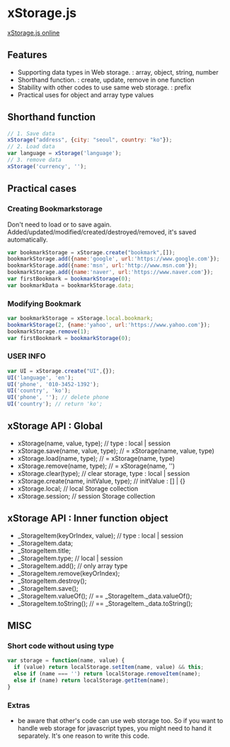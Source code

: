 # xStorage.js

[xStorage.js online](https://owebio.github.io/xStorage.js/)

## Features
* Supporting data types in Web storage. : array, object, string, number
* Shorthand function. : create, update, remove in one function
* Stability with other codes to use same web storage. : prefix
* Practical uses for object and array type values

## Shorthand function

``` javascript
// 1. Save data
xStorage("address", {city: "seoul", country: "ko"});
// 2. Load data
var language = xStorage('language');
// 3. remove data
xStorage('currency', '');
```
## Practical cases

### Creating Bookmarkstorage
Don't need to load or to save again.
Added/updated/modified/created/destroyed/removed, it's saved automatically.
``` javascript
var bookmarkStorage = xStorage.create("bookmark",[]);
bookmarkStorage.add({name:'google', url:'https://www.google.com'});
bookmarkStorage.add({name:'msn', url:'http://www.msn.com'});
bookmarkStorage.add({name:'naver', url:'https://www.naver.com'});
var firstBookmark = bookmarkStorage(0);
var bookmarkData = bookmarkStorage.data;
```
### Modifying Bookmark
``` javascript
var bookmarkStorage = xStorage.local.bookmark;
bookmarkStorage(2, {name:'yahoo', url:'https://www.yahoo.com'});
bookmarkStorage.remove(1);
var firstBookmark = bookmarkStorage(0);
```
### USER INFO
``` javascript
var UI = xStorage.create("UI",{});
UI('language', 'en');
UI('phone', '010-3452-1392');
UI('country', 'ko');
UI('phone', ''); // delete phone
UI('country'); // return 'ko';
```

##  xStorage API : Global

* xStorage(name, value, type); // type : local | session
* xStorage.save(name, value, type); // = xStorage(name, value, type)
* xStorage.load(name, type); // = xStorage(name, type)
* xStorage.remove(name, type); // = xStorage(name, '')
* xStorage.clear(type); // clear storage, type : local | session
* xStorage.create(name, initValue, type); // initValue : [] | {}
* xStorage.local; // local Storage collection
* xStorage.session; // session Storage collection

## xStorage API : Inner function object

* _StorageItem(keyOrIndex, value); // type : local | session
* _StorageItem.data;
* _StorageItem.title;
* _StorageItem.type;  // local | session
* _StorageItem.add(); // only array type
* _StorageItem.remove(keyOrIndex);
* _StorageItem.destroy();
* _StorageItem.save();
* _StorageItem.valueOf(); // == _StorageItem._data.valueOf();
* _StorageItem.toString(); // == _StorageItem._data.toString();

## MISC

### Short code without using type
``` javascript
var storage = function(name, value) {
  if (value) return localStorage.setItem(name, value) && this;
  else if (name === '') return localStorage.removeItem(name);
  else if (name) return localStorage.getItem(name);
}
```
### Extras

* be aware that other's code can use web storage too. So if you want to handle web storage for javascript types, you might need to hand it separately. It's one reason to write this code.  

